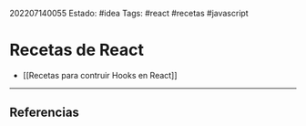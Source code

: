 202207140055
Estado: #idea
Tags: #react #recetas #javascript

# Recetas de React
- [[Recetas para contruir Hooks en React]]
---
## Referencias


